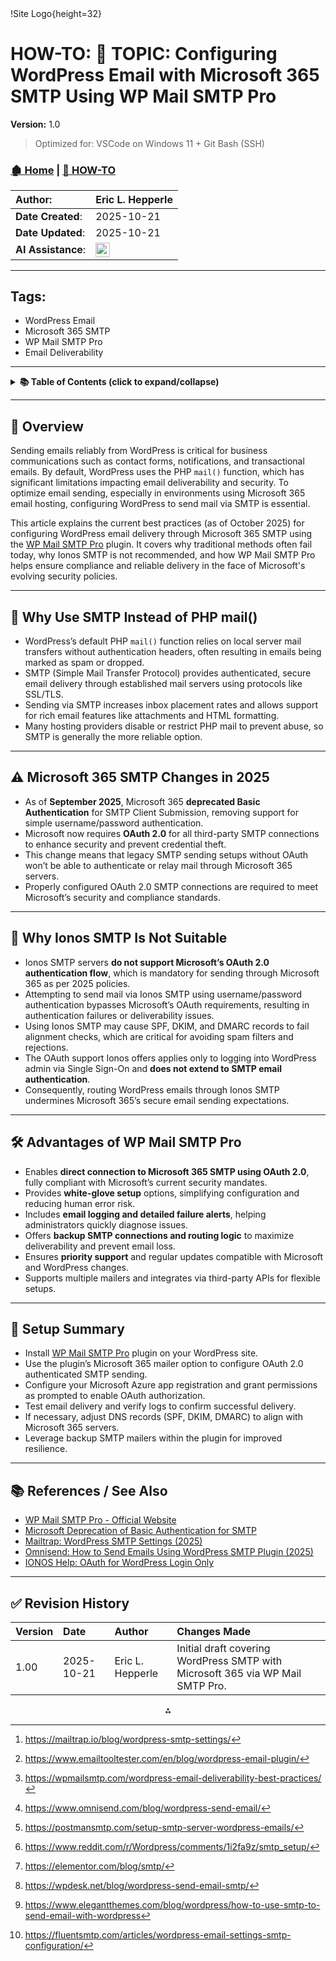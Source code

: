 

<!-- 🔗 Custom Stylesheet -->
<link rel="stylesheet" href="../../_css/main.css">
<!-- 🖼️ Site Logo -->
!Site Logo{height=32}

<!-- 📝 Title -->

# HOW-TO: 📘 TOPIC: Configuring WordPress Email with Microsoft 365 SMTP Using WP Mail SMTP Pro

**Version:** 1.0

> Optimized for: VSCode on Windows 11 + Git Bash (SSH)

<!-- 🧭 Navigation -->

### [🏚️ Home](../README.md) | [📁 HOW-TO](index.md)

<!-- 👤 Metadata -->
| **Author**:        | Eric L. Hepperle |
| :----------------- | :--------------- |
| **Date Created**:  | 2025-10-21       |
| **Date Updated**:  | 2025-10-21       |
| **AI Assistance**: | <img src="https://r2cdn.perplexity.ai/pplx-full-logo-primary-dark%402x.png" style="height:1.4rem;margin-right:32px" alt="Perplexity" />               |


***

<!-- SECTION: Tags for short related (1-3 word phrase per tag) concepts (long titled articles belong in the References / See Also section above) -->
<section id="sec-tags">


## Tags:


- WordPress Email
- Microsoft 365 SMTP
- WP Mail SMTP Pro
- Email Deliverability


</section>

***

<details>
```
<summary><strong>📚 Table of Contents (click to expand/collapse)</strong></summary>
```

-    - [📌 Overview](#-overview)  
-    - [🔧 Why Use SMTP Instead of PHP mail()](#-why-use-smtp-instead-of-php-mail)  
-    - [⚠️ Microsoft 365 SMTP Changes in 2025](#-microsoft-365-smtp-changes-in-2025)  
-    - [🔑 Why Ionos SMTP Is Not Suitable](#-why-ionos-smtp-is-not-suitable)  
-    - [🛠️ Advantages of WP Mail SMTP Pro](#-advantages-of-wp-mail-smtp-pro)  
-    - [📖 Setup Summary](#-setup-summary)  
-    - [📚 References / See Also](#-references--see-also)  
-    - [✅ Revision History](#-revision-history)  

</details>

***

## 📌 Overview

Sending emails reliably from WordPress is critical for business communications such as contact forms, notifications, and transactional emails. By default, WordPress uses the PHP `mail()` function, which has significant limitations impacting email deliverability and security. To optimize email sending, especially in environments using Microsoft 365 email hosting, configuring WordPress to send mail via SMTP is essential.

This article explains the current best practices (as of October 2025) for configuring WordPress email delivery through Microsoft 365 SMTP using the [WP Mail SMTP Pro](https://wpmailsmtp.com) plugin. It covers why traditional methods often fail today, why Ionos SMTP is not recommended, and how WP Mail SMTP Pro helps ensure compliance and reliable delivery in the face of Microsoft's evolving security policies.

***

## 🔧 Why Use SMTP Instead of PHP mail()

- WordPress’s default PHP `mail()` function relies on local server mail transfers without authentication headers, often resulting in emails being marked as spam or dropped.
- SMTP (Simple Mail Transfer Protocol) provides authenticated, secure email delivery through established mail servers using protocols like SSL/TLS.
- Sending via SMTP increases inbox placement rates and allows support for rich email features like attachments and HTML formatting.
- Many hosting providers disable or restrict PHP mail to prevent abuse, so SMTP is generally the more reliable option.

***

## ⚠️ Microsoft 365 SMTP Changes in 2025

- As of **September 2025**, Microsoft 365 **deprecated Basic Authentication** for SMTP Client Submission, removing support for simple username/password authentication.
- Microsoft now requires **OAuth 2.0** for all third-party SMTP connections to enhance security and prevent credential theft.
- This change means that legacy SMTP sending setups without OAuth won’t be able to authenticate or relay mail through Microsoft 365 servers.
- Properly configured OAuth 2.0 SMTP connections are required to meet Microsoft’s security and compliance standards.

***

## 🔑 Why Ionos SMTP Is Not Suitable

- Ionos SMTP servers **do not support Microsoft’s OAuth 2.0 authentication flow**, which is mandatory for sending through Microsoft 365 as per 2025 policies.
- Attempting to send mail via Ionos SMTP using username/password authentication bypasses Microsoft’s OAuth requirements, resulting in authentication failures or deliverability issues.
- Using Ionos SMTP may cause SPF, DKIM, and DMARC records to fail alignment checks, which are critical for avoiding spam filters and rejections.
- The OAuth support Ionos offers applies only to logging into WordPress admin via Single Sign-On and **does not extend to SMTP email authentication**.
- Consequently, routing WordPress emails through Ionos SMTP undermines Microsoft 365’s secure email sending expectations.

***

## 🛠️ Advantages of WP Mail SMTP Pro

- Enables **direct connection to Microsoft 365 SMTP using OAuth 2.0**, fully compliant with Microsoft’s current security mandates.
- Provides **white-glove setup** options, simplifying configuration and reducing human error risk.
- Includes **email logging and detailed failure alerts**, helping administrators quickly diagnose issues.
- Offers **backup SMTP connections and routing logic** to maximize deliverability and prevent email loss.
- Ensures **priority support** and regular updates compatible with Microsoft and WordPress changes.
- Supports multiple mailers and integrates via third-party APIs for flexible setups.

***

## 📖 Setup Summary

- Install [WP Mail SMTP Pro](https://wpmailsmtp.com) plugin on your WordPress site.
- Use the plugin’s Microsoft 365 mailer option to configure OAuth 2.0 authenticated SMTP sending.
- Configure your Microsoft Azure app registration and grant permissions as prompted to enable OAuth authorization.
- Test email delivery and verify logs to confirm successful delivery.
- If necessary, adjust DNS records (SPF, DKIM, DMARC) to align with Microsoft 365 servers.
- Leverage backup SMTP mailers within the plugin for improved resilience.

***

## 📚 References / See Also

- [WP Mail SMTP Pro - Official Website](https://wpmailsmtp.com)
- [Microsoft Deprecation of Basic Authentication for SMTP](https://learn.microsoft.com/en-us/exchange/clients-and-mobile-in-exchange-online/deprecation-of-basic-authentication-exchange-online)
- [Mailtrap: WordPress SMTP Settings (2025)](https://mailtrap.io/blog/wordpress-smtp-settings/)
- [Omnisend: How to Send Emails Using WordPress SMTP Plugin (2025)](https://www.omnisend.com/blog/wordpress-send-email/)
- [IONOS Help: OAuth for WordPress Login Only](https://www.ionos.com/help/wordpress/wordpress-contracts-before-9272022-index/logging-in-to-managed-wordpress-through-your-ionos-account/)

***

## ✅ Revision History

| Version | Date       | Author           | Changes Made                                                                   |
| :------ | :--------- | :--------------- | :----------------------------------------------------------------------------- |
| 1.00    | 2025-10-21 | Eric L. Hepperle | Initial draft covering WordPress SMTP with Microsoft 365 via WP Mail SMTP Pro. |

<span style="display:none">[^1][^10][^2][^3][^4][^5][^6][^7][^8][^9]</span>

<div align="center">⁂</div>

[^1]: https://mailtrap.io/blog/wordpress-smtp-settings/

[^2]: https://wpmailsmtp.com/wordpress-email-deliverability-best-practices/

[^3]: https://www.omnisend.com/blog/wordpress-send-email/

[^4]: https://postmansmtp.com/setup-smtp-server-wordpress-emails/

[^5]: https://www.reddit.com/r/Wordpress/comments/1i2fa9z/smtp_setup/

[^6]: https://elementor.com/blog/smtp/

[^7]: https://wpdesk.net/blog/wordpress-send-email-smtp/

[^8]: https://www.elegantthemes.com/blog/wordpress/how-to-use-smtp-to-send-email-with-wordpress

[^9]: https://fluentsmtp.com/articles/wordpress-email-settings-smtp-configuration/

[^10]: https://www.emailtooltester.com/en/blog/wordpress-email-plugin/

